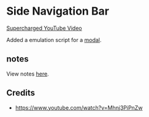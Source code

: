 
# Side Navigation Bar

[Supercharged YouTube Video](https://www.youtube.com/watch?v=e5CXg1sjTqQ)

Added a emulation script for a [modal](js/modal.js).

## notes

View notes [here](https://gist.github.com/tyler-vs/d26cd5ed3129fea91f450d6f16218148).


## Credits

- https://www.youtube.com/watch?v=Mhnj3PiPnZw
